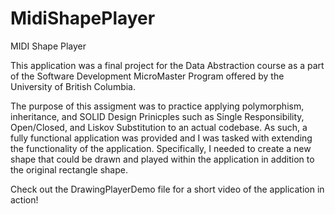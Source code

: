 # MidiShapePlayer
MIDI Shape Player

   This application was a final project for the Data Abstraction course as a part of the Software Development MicroMaster Program offered by the University of British Columbia.
   
   The purpose of this assigment was to practice applying polymorphism, inheritance, and SOLID Design Prinicples such as Single Responsibility, Open/Closed, and Liskov Substitution to an actual codebase. As such, a fully functional application was provided and I was tasked with extending the functionality of the application. Specifically, I needed to create a new shape that could be drawn and played within the application in addition to the original rectangle shape.
   
Check out the DrawingPlayerDemo file for a short video of the application in action!
   

